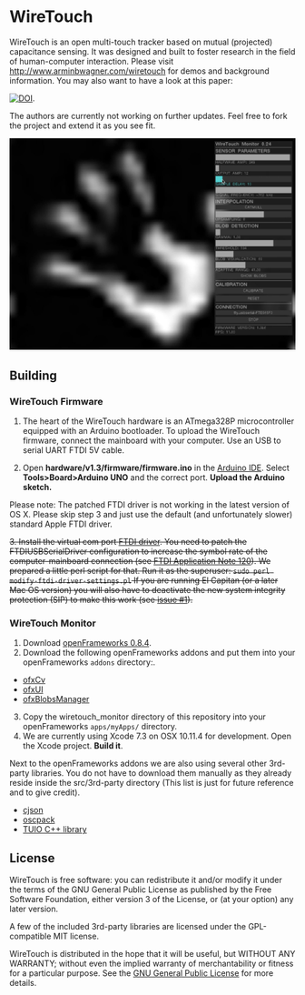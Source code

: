 # WireTouch

WireTouch is an open multi-touch tracker based on mutual (projected) capacitance sensing. It was designed and built to foster research in the field of human-computer interaction. Please visit http://www.arminbwagner.com/wiretouch for demos and background information. You may also want to have a look at this paper:

[![DOI](https://zenodo.org/badge/DOI/10.5281/zenodo.61461.svg)](https://doi.org/10.5281/zenodo.61461).

The authors are currently not working on further updates. Feel free to fork the project and extend it as you see fit.

![WireTouch tracking software showing the interpolated measurements of a hand](/docs/demo.jpg?raw=true "tracked human hand")

## Building
### WireTouch Firmware
1. The heart of the WireTouch hardware is an ATmega328P microcontroller equipped with an Arduino bootloader. To upload the WireTouch firmware, connect the mainboard with your computer. Use an USB to serial UART FTDI 5V cable.

2. Open **hardware/v1.3/firmware/firmware.ino** in the [Arduino IDE](http://arduino.cc/en/Main/Software). Select **Tools>Board>Arduino UNO** and the correct port. **Upload the Arduino sketch.**

Please note: The patched FTDI driver is not working in the latest version of OS X. Please skip step 3 and just use the default (and unfortunately slower) standard Apple FTDI driver. 

~~3. Install the virtual com port [FTDI driver](http://www.ftdichip.com/Drivers/VCP.htm). You need to patch the FTDIUSBSerialDriver configuration to increase the symbol rate of the computer-mainboard connection (see [FTDI Application Note 120](http://www.ftdichip.com/Support/Documents/AppNotes/AN_120_Aliasing_VCP_Baud_Rates.pdf)). We prepared a little perl script for that. Run it as the superuser: ```sudo perl modify-ftdi-driver-settings.pl``` If you are running El Capitan (or a later Mac OS version) you will also have to deactivate the new system integrity protection (SIP) to make this work \(see [issue #1](https://github.com/arminbw/wiretouch/issues/1)\).~~

### WireTouch Monitor
1. Download [openFrameworks 0.8.4](https://github.com/openframeworks/openFrameworks).
2. Download the following openFrameworks addons and put them into your openFrameworks ```addons``` directory:.

  * [ofxCv](https://github.com/kylemcdonald/ofxCv)
  * [ofxUI](https://github.com/rezaali/ofxUI)
  * [ofxBlobsManager](https://github.com/peteruithoven/ofxBlobsManager)

3. Copy the wiretouch_monitor directory of this repository into your openFrameworks ```apps/myApps/``` directory.
4. We are currently using Xcode 7.3 on OSX 10.11.4 for development. Open the Xcode project. **Build it**.

Next to the openFrameworks addons we are also using several other 3rd-party libraries. You do not have to download them manually as they already reside inside the src/3rd-party directory (This list is just for future reference and to give credit).
* [cjson](https://github.com/DaveGamble/cJSON)
* [oscpack](http://code.google.com/p/oscpack)
* [TUIO C++ library](https://github.com/mkalten/TUIO11_CPP)

## License
WireTouch is free software: you can redistribute it and/or modify it under the terms of the GNU General Public License as published by the Free Software Foundation, either version 3 of the License, or (at your option) any later version.

A few of the included 3rd-party libraries are licensed under the GPL-compatible MIT license.

WireTouch is distributed in the hope that it will be useful, but WITHOUT ANY WARRANTY; without even the implied warranty of merchantability or fitness for a particular purpose. See the [GNU General Public License](http://www.gnu.org/licenses) for more details.
